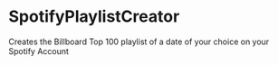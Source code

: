 # SpotifyPlaylistCreator
Creates the Billboard Top 100 playlist of a date of your choice on your Spotify Account
